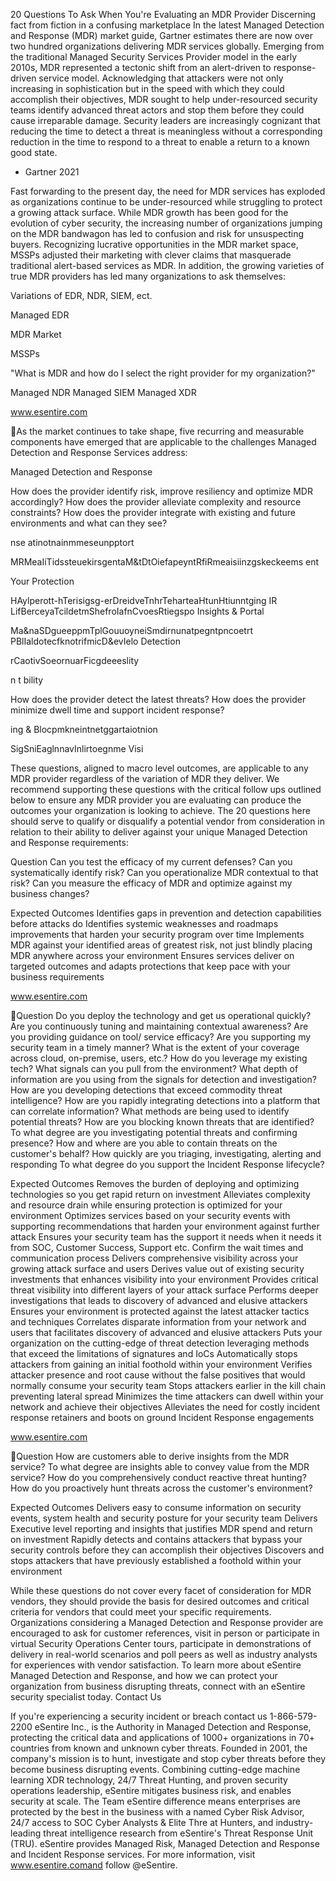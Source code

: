 20 Questions To Ask When You're Evaluating an MDR Provider
Discerning fact from fiction in a confusing marketplace
In the latest Managed Detection and Response (MDR) market guide, Gartner estimates there are now over two hundred organizations delivering MDR services globally.
Emerging from the traditional Managed Security Services Provider model in the early 2010s, MDR represented a tectonic shift from an alert-driven to response-driven service model. Acknowledging that attackers were not only increasing in sophistication but in the speed with which they could accomplish their objectives, MDR sought to help under-resourced security teams identify advanced threat actors and stop them before they could cause irreparable damage.
Security leaders are increasingly cognizant that reducing the time to detect a threat is meaningless without a corresponding reduction in the time to respond to a threat to enable a return to a known good state.
- Gartner 2021

Fast forwarding to the present day, the need for MDR services has exploded as organizations continue to be under-resourced while struggling to protect a growing attack surface.
While MDR growth has been good for the evolution of cyber security, the increasing number of organizations jumping on the MDR bandwagon has led to confusion and risk for unsuspecting buyers. Recognizing lucrative opportunities in the MDR market space, MSSPs adjusted their marketing with clever claims that masquerade traditional alert-based services as MDR. In addition, the growing varieties of true MDR providers has led many organizations to ask themselves:

Variations of EDR, NDR,
SIEM, ect.

Managed EDR

MDR Market

MSSPs

"What is MDR and how do I select the right provider for my organization?"

Managed NDR
Managed SIEM
Managed XDR

www.esentire.com

As the market continues to take shape, five recurring and measurable components have emerged that are applicable to the challenges Managed Detection and Response Services address:

Managed Detection and Response

How does the provider identify risk, improve resiliency and optimize MDR accordingly?
How does the provider alleviate complexity and resource constraints?
How does the provider integrate with existing and future environments and what can they see?

nse atinotnainmmeseunpptort

MRMeaIiTidssteuekirsgentaM&tDtOiefapeyntRfiRmeaisiinzgskeckeems ent

Your Protection

HAylperott-hTerisigsg-erDreidveTnhrTeharteaHtunHtiunntging
IR LifBerceyaTcildetmShefroIafnCvoesRtiegspo Insights & Portal

Ma&naSDgueeppmTplGouuoyneiSmdirnunatpegntpncoetrt
PBlIaldotecfknotrifmicD&evIelo
Detection

rCaotivSoeornuarFicgdeeeslity

n t
bility

How does the provider detect the latest threats?
How does the provider minimize dwell time and support incident response?

ing
& Blocpmkneintnetggartaiotnion

SigSniEaglnnavInlirtoegnme Visi

These questions, aligned to macro level outcomes, are applicable to any MDR provider regardless of the variation of MDR they deliver.
We recommend supporting these questions with the critical follow ups outlined below to ensure any MDR provider you are evaluating can produce the outcomes your organization is looking to achieve.
The 20 questions here should serve to qualify or disqualify a potential vendor from consideration in relation to their ability to deliver against your unique Managed Detection and Response requirements:

Question
Can you test the efficacy of my current defenses?
Can you systematically identify risk?
Can you operationalize MDR contextual to that risk?
Can you measure the efficacy of MDR and optimize against my business changes?

Expected Outcomes
Identifies gaps in prevention and detection capabilities before attacks do
Identifies systemic weaknesses and roadmaps improvements that harden your security program over time
Implements MDR against your identified areas of greatest risk, not just blindly placing MDR anywhere across your environment
Ensures services deliver on targeted outcomes and adapts protections that keep pace with your business requirements

www.esentire.com

Question
Do you deploy the technology and get us operational quickly?
Are you continuously tuning and maintaining contextual awareness?
Are you providing guidance on tool/ service efficacy?
Are you supporting my security team in a timely manner?
What is the extent of your coverage across cloud, on-premise, users, etc.?
How do you leverage my existing tech?
What signals can you pull from the environment?
What depth of information are you using from the signals for detection and investigation?
How are you developing detections that exceed commodity threat intelligence?
How are you rapidly integrating detections into a platform that can correlate information?
What methods are being used to identify potential threats?
How are you blocking known threats that are identified?
To what degree are you investigating potential threats and confirming presence?
How and where are you able to contain threats on the customer's behalf?
How quickly are you triaging, investigating, alerting and responding
To what degree do you support the Incident Response lifecycle?

Expected Outcomes
Removes the burden of deploying and optimizing technologies so you get rapid return on investment
Alleviates complexity and resource drain while ensuring protection is optimized for your environment
Optimizes services based on your security events with supporting recommendations that harden your environment against further attack
Ensures your security team has the support it needs when it needs it from SOC, Customer Success, Support etc. Confirm the wait times and communication process
Delivers comprehensive visibility across your growing attack surface and users
Derives value out of existing security investments that enhances visibility into your environment
Provides critical threat visibility into different layers of your attack surface
Performs deeper investigations that leads to discovery of advanced and elusive attackers
Ensures your environment is protected against the latest attacker tactics and techniques
Correlates disparate information from your network and users that facilitates discovery of advanced and elusive attackers
Puts your organization on the cutting-edge of threat detection leveraging methods that exceed the limitations of signatures and IoCs
Automatically stops attackers from gaining an initial foothold within your environment
Verifies attacker presence and root cause without the false positives that would normally consume your security team
Stops attackers earlier in the kill chain preventing lateral spread
Minimizes the time attackers can dwell within your network and achieve their objectives
Alleviates the need for costly incident response retainers and boots on ground Incident Response engagements

www.esentire.com

Question
How are customers able to derive insights from the MDR service?
To what degree are insights able to convey value from the MDR service?
How do you comprehensively conduct reactive threat hunting?
How do you proactively hunt threats across the customer's environment?

Expected Outcomes
Delivers easy to consume information on security events, system health and security posture for your security team
Delivers Executive level reporting and insights that justifies MDR spend and return on investment
Rapidly detects and contains attackers that bypass your security controls before they can accomplish their objectives
Discovers and stops attackers that have previously established a foothold within your environment

While these questions do not cover every facet of consideration for MDR vendors, they should provide the basis for desired outcomes and critical criteria for vendors that could meet your specific requirements. Organizations considering a Managed Detection and Response provider are encouraged to ask for customer references, visit in person or participate in virtual Security Operations Center tours, participate in demonstrations of delivery in real-world scenarios and poll peers as well as industry analysts for experiences with vendor satisfaction.
To learn more about eSentire Managed Detection and Response, and how we can protect your organization from business disrupting threats,
connect with an eSentire security specialist today.
Contact Us

If you're experiencing a security incident or breach contact us 1-866-579-2200
eSentire Inc., is the Authority in Managed Detection and Response, protecting the critical data and applications of 1000+ organizations in 70+ countries from known and unknown cyber threats. Founded in 2001, the company's mission is to hunt, investigate and stop cyber threats before they become business disrupting events. Combining cutting-edge machine learning XDR technology, 24/7 Threat Hunting, and proven security operations leadership, eSentire mitigates business risk, and enables security at scale. The Team eSentire difference means enterprises are protected by the best in the business with a named Cyber Risk Advisor, 24/7 access to SOC Cyber Analysts & Elite Thre at Hunters, and industry-leading threat intelligence research from eSentire's Threat Response Unit (TRU). eSentire provides Managed Risk, Managed Detection and Response and Incident Response services. For more information, visit www.esentire.comand follow @eSentire.

